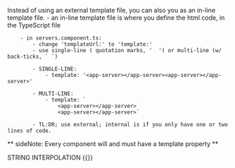Instead of using an external template file, you can also you as an in-line template file. 
    - an in-line template file is where you define the html code, in the TypeScript file 

        - in servers.component.ts:
            - change 'templateUrl:' to 'template:' 
            - use single-line ( quotation marks, '  ') or multi-line (w/ back-ticks, ` `)
            
            - SINGLE-LINE:
                - template: '<app-server></app-server><app-server></app-server>'

            - MULTI-LINE:
                - template: `
                    <app-server></app-server>
                    <app-server></app-server>`

            - TL:DR; use external; internal is if you only have one or two lines of code.




            
** sideNote: Every component will and must have a template property **


STRING INTERPOLATION {{}}
